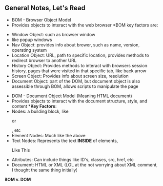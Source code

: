 ## General Notes, Let's Read ##
* BOM - Browser Object Model
 * Provides objects to interact with the web browser
*BOM key factors are:
 - Window Object: such as browser window
  - like popup windows
 - Nav Object: provides info about brower, such as name, version, operating system
 - Location Object: URL, path to specific location, provides methods to redirect browser to another URL
 - History Object: Provides methods to interact with browsers session history, pages that were visited in that specific tab, like back arrow
 - Screen Object: Provides info about screen size, resolution
 - Document Object: part of the DOM, but document object is also assessible through BOM, allows scripts to manipulate the page

* DOM - Document Object Model (Meaning HTML document)
 * Provides objects to interact with the document structure, style, and content
*__Key Factors:__
 * Nodes: a building block, like <p> or <div>, etc
 * Element Nodes: Much like the above
 * Text Nodes: Represents the text __INSIDE__ of elements, <p>Like This</p>
 * Attributes: Can include things like ID's, classes, src, href, etc
 * Document: HTML or XML (LOL at the not worrying about XML comment, I thought the same thing initially)

__BOM v. DOM__
